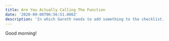 ```yaml
---
title: Are You Actually Calling The Function
date: '2020-09-08T06:56:51.006Z'
description: 'In which Gareth needs to add something to the checklist.'
---
```


Good morning!

